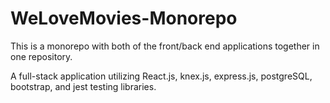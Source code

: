 # WeLoveMovies-Monorepo
This is a monorepo with both of the front/back end applications together in one repository.

A full-stack application utilizing React.js, knex.js, express.js, postgreSQL, bootstrap, and jest testing libraries. 
